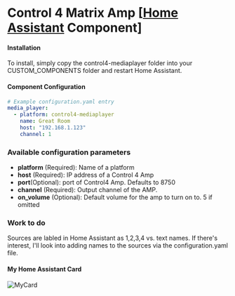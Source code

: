 # Control 4 Matrix Amp [[Home Assistant](https://www.home-assistant.io/) Component]

#### Installation

To install, simply copy the control4-mediaplayer folder into your CUSTOM_COMPONENTS folder and restart Home Assistant.

#### Component Configuration
```yaml
# Example configuration.yaml entry
media_player:  
  - platform: control4-mediaplayer
    name: Great Room
    host: "192.168.1.123"
    channel: 1 

````
### Available configuration parameters
* **platform** (Required): Name of a platform
* **host** (Required):  IP address of a Control 4 Amp
* **port**(Optional): port of Control4 Amp. Defaults to 8750
* **channel** (Required): Output channel of the AMP. 
* **on_volume** (Optional): Default volume for the amp to turn on to. 5 if omitted

### Work to do
Sources are labled in Home Assistant as 1,2,3,4 vs. text names. If there's interest, I'll look into adding names to the sources via the configuration.yaml file.

#### My Home Assistant Card
![MyCard](https://github.com/Hansen8601/control4-mediaplayer/blob/f7d66aa66f89b2b0bcf36ea5393bb76a07da0f32/Control4AmpCard.png)
